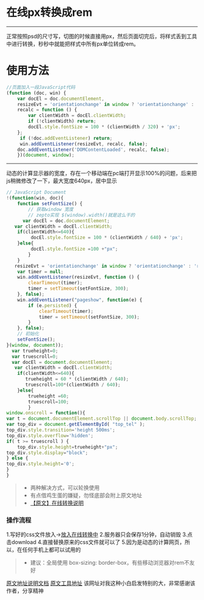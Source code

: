 # 在线px转换成rem
----
正常按照psd的尺寸写，切图的时候直接用px，然后页面切完后，将样式丢到工具中进行转换，秒秒中就能把样式中所有px单位转成rem。

# 使用方法
```JavaScript
//页面加入一段JavaScript代码
(function (doc, win) {
    var docEl = doc.documentElement,
    resizeEvt = 'orientationchange' in window ? 'orientationchange' : 'resize',
    recalc = function () {
        var clientWidth = docEl.clientWidth;
        if (!clientWidth) return;
        docEl.style.fontSize = 100 * (clientWidth / 320) + 'px';
    };
     if (!doc.addEventListener) return;
     win.addEventListener(resizeEvt, recalc, false);
    doc.addEventListener('DOMContentLoaded', recalc, false);
    })(document, window);
```
---
动态的计算显示器的宽度，存在一个移动端在pc端打开显示100%的问题，后来把js稍微修改了一下，最大宽度640px，居中显示
```javascript
// JavaScript Document
!(function(win, doc){
    function setFontSize() {
        // 获取window 宽度
        // zepto实现 $(window).width()就是这么干的
      var docEl = doc.documentElement;
   var clientWidth = docEl.clientWidth;
    if(clientWidth<=640){
         docEl.style.fontSize = 100 * (clientWidth / 640) + 'px';
	}else{
		 docEl.style.fontSize =100 +"px";
		}
    }
   resizeEvt = 'orientationchange' in window ? 'orientationchange' : 'resize';
    var timer = null;
    win.addEventListener(resizeEvt, function () {
        clearTimeout(timer);
        timer = setTimeout(setFontSize, 300);
    }, false);  
    win.addEventListener("pageshow", function(e) {
        if (e.persisted) {
            clearTimeout(timer);
            timer = setTimeout(setFontSize, 300);
        }
    }, false);
    // 初始化
    setFontSize();
}(window, document));
  var trueheight=0;
  var truescroll=0;
  var docEl = document.documentElement;
   var clientWidth = docEl.clientWidth;
    if(clientWidth<=640){
       trueheight = 60 * (clientWidth / 640);
	   truescroll=100*(clientWidth / 640);
	}else{
		trueheight =60;
		truescroll=100;
		}
window.onscroll = function(){
var t = document.documentElement.scrollTop || document.body.scrollTop;
var top_div = document.getElementById( "top_tel" );
top_div.style.transition='height 500ms';
top_div.style.overflow='hidden';
if( t >= truescroll ) {
	top_div.style.height=trueheight+"px";
top_div.style.display="block";
} else {
top_div.style.height='0';
}
}
```
> * 两种解决方式，可以轮换使用
> * 有点借鸡生蛋的嫌疑，勿怪底部会附上原文地址
> * [【原文】在线转换说明](http://www.520ued.com/article/study-px-rem-tools)

### 操作流程 
1.写好的css文件放入->[放入在线转换中](http://520ued.com/tools/rem)
2.服务器只会保存1分钟，自动销毁
3.点击download
4.直接替换原来的css文件就可以了
5.因为是动态的计算网页，所以，在任何手机上都可以试用的  


> * 建议：全局使用 box-sizing: border-box，有些移动浏览器对rem不友好


[原文地址说明文档](http://www.520ued.com/article/study-px-rem-tools)
[原文工具地址](http://520ued.com/tools/rem)
该网址对我这种小白启发特别的大，非常感谢该作者，分享精神

